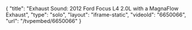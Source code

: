 {
    "title": "Exhaust Sound: 2012 Ford Focus L4 2.0L with a MagnaFlow Exhaust",
    "type": "solo",
    "layout": "iframe-static",
    "videoId": "6650066",
    "url": "\/tvpembed\/6650066"
}